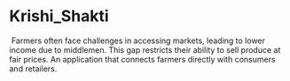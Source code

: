 # Krishi_Shakti
 Farmers often face challenges in accessing markets, leading to lower income due to middlemen. This gap restricts their ability to sell produce at fair prices. An application that connects farmers directly with consumers and retailers.
